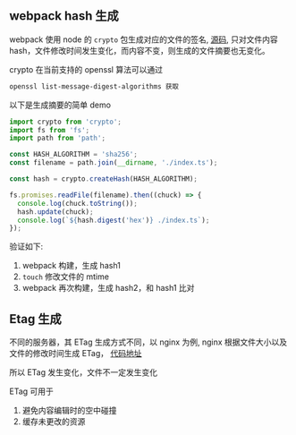 ## webpack hash 生成

webpack 使用 node 的 `crypto` 包生成对应的文件的签名, [源码](https://github.com/webpack/webpack/blob/master/lib/util/createHash.js), 只对文件内容 hash，文件修改时间发生变化，而内容不变，则生成的文件摘要也无变化。

crypto 在当前支持的 openssl 算法可以通过

```bash
openssl list-message-digest-algorithms 获取
```

以下是生成摘要的简单 demo

```ts
import crypto from 'crypto';
import fs from 'fs';
import path from 'path';

const HASH_ALGORITHM = 'sha256';
const filename = path.join(__dirname, './index.ts');

const hash = crypto.createHash(HASH_ALGORITHM);

fs.promises.readFile(filename).then((chuck) => {
  console.log(chuck.toString());
  hash.update(chuck);
  console.log(`${hash.digest('hex')} ./index.ts`);
});
```

验证如下:

1. webpack 构建，生成 hash1
2. `touch` 修改文件的 mtime
3. webpack 再次构建，生成 hash2，和 hash1 比对

## Etag 生成

不同的服务器，其 ETag 生成方式不同，以 nginx 为例, nginx 根据文件大小以及文件的修改时间生成 ETag，
[代码地址](https://github.com/mikewest/nginx-static-etags/blob/25bfaf971123f3c7a177bc25d3d69225948beb16/ngx_http_static_etags_module.c#L143)

所以 ETag 发生变化，文件不一定发生变化

ETag 可用于

1. 避免内容编辑时的空中碰撞
2. 缓存未更改的资源
